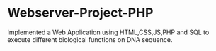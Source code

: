 # Webserver-Project-PHP
Implemented a Web Application using HTML,CSS,JS,PHP and SQL to execute different biological functions on DNA sequence.
